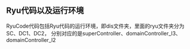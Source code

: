 <h2>Ryu代码以及运行环境</h2>

RyuCode代码包括Ryu代码的运行环境，即dis文件夹，里面的ryu文件夹分为SC、DC1、DC2，
分别对应的是superController、domainController_l3、domainController_l2

